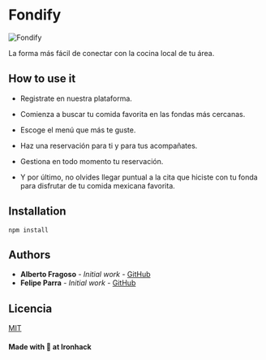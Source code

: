 # Fondify

![Fondify](https://res.cloudinary.com/dqqtlpdt0/image/upload/v1557096068/fondify/fondify_um1y3n.png)

La forma más fácil de conectar con la cocina local de tu área.

## How to use it

- Registrate en nuestra plataforma. 

- Comienza a buscar tu comida favorita en las fondas más cercanas.

- Escoge el menú que más te guste.

- Haz una reservación para ti y para tus acompañates.

- Gestiona en todo momento tu reservación.

- Y por último, no olvides llegar puntual a la cita que hiciste con tu fonda para disfrutar de tu comida mexicana favorita.

## Installation

```
npm install
```


## Authors

* **Alberto Fragoso** - *Initial work* - [GitHub](https://github.com/albertofragoso)
* **Felipe Parra** - *Initial work* - [GitHub](https://github.com/pipepico)


## Licencia

[MIT](https://opensource.org/licenses/MIT)


#### Made with 💙 at Ironhack
